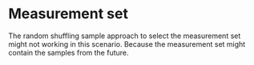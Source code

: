 # Measurement set
The random shuffling sample approach to select the measurement set might not working in this scenario. Because the measurement set might contain the samples from the future. 
